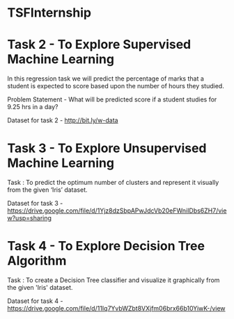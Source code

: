 # TSFInternship

# Task 2 - To Explore Supervised Machine Learning

In this regression task we will predict the percentage of marks that a student is expected to score based upon the number of hours they studied. 

Problem Statement - What will be predicted score if a student studies for 9.25 hrs in a day?

Dataset for task 2 - http://bit.ly/w-data

# Task 3 - To Explore Unsupervised Machine Learning

Task : To predict the optimum number of clusters and represent it visually from the given ‘Iris’ dataset.

Dataset for task 3 - https://drive.google.com/file/d/1Yjz8dzSbpAPwJdcVb20eFWniIDbs6ZH7/view?usp=sharing

# Task 4 - To Explore Decision Tree Algorithm

Task : To create a Decision Tree classifier and visualize it graphically from the given 'Iris' dataset.

Dataset for task 4 - https://drive.google.com/file/d/11Iq7YvbWZbt8VXjfm06brx66b10YiwK-/view
